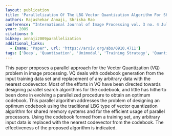 ```yaml
---
layout: publication
title: 'Parallelization Of The LBG Vector Quantization Algorithm For Shared Memory Systems'
authors: Rajashekar Annaji, Shrisha Rao
conference: "International Journal of Image Processing vol. 3 no. 4 July/August 2009 pp. 170-183"
year: 2009
citations: 0
bibkey: annaji2009parallelization
additional_links:
  - {name: "Paper", url: 'https://arxiv.org/abs/0910.4711'}
tags: ['Deep', 'Quantisation', 'Unimodal', 'Training Strategy', 'Quantization']
---
```

This paper proposes a parallel approach for the Vector Quantization (VQ)
problem in image processing. VQ deals with codebook generation from the input
training data set and replacement of any arbitrary data with the nearest
codevector. Most of the efforts in VQ have been directed towards designing
parallel search algorithms for the codebook, and little has hitherto been done
in evolving a parallelized procedure to obtain an optimum codebook. This
parallel algorithm addresses the problem of designing an optimum codebook using
the traditional LBG type of vector quantization algorithm for shared memory
systems and for the efficient usage of parallel processors. Using the codebook
formed from a training set, any arbitrary input data is replaced with the
nearest codevector from the codebook. The effectiveness of the proposed
algorithm is indicated.
